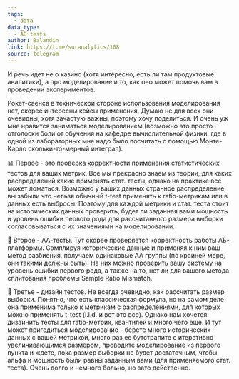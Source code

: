 ```yaml
---
tags:
  - data
data_type:
  - AB tests
author: Balandin
link: https://t.me/suranalytics/108
source: telegram
---
```

И речь идет не о казино (хотя интересно, есть ли там продуктовые аналитики), а про моделирование и то, как оно может помочь вам в проведении экспериментов. 

Рокет-саенса в технической стороне использования моделирования нет, скорее интересны кейсы применения. Думаю не для всех они очевидны, хотя зачастую важны, поэтому хочу поделиться. И очень уж мне нравится заниматься моделированием (возможно это просто отголоски боли от обучения на кафедре вычислительной физики, где в одной из лабораторных мне надо было посчитать с помощью Монте-Карло скольки-то-мерный интеграл). 

📊 Первое - это проверка корректности применения статистических тестов для ваших метрик. Все мы прекрасно знаем из теории, для каких распределений какие применять стат. тесты, однако на практике все может ломаться. Возможно у ваших данных странное распределение, вы забыли что нельзя обычный t-test применять к ratio-метрикам или в данных есть выбросы. Поэтому для каждой метрики и стат. теста стоит на исторических данных проверить, будет ли заданная вами мощность и уровень ошибки первого рода для рассчитанного размера выборки согласовываться с их значениями на моделировании. 

👥 Второе - АА-тесты. Тут скорее проверяется корректность работы АБ-платформы. Сэмплируя исторические данные и применяя к ним ваш метод разбиения, получаем одинаковые АА группы (по крайней мере, они такими должны быть). На них можно проверить вашу систему на уровень ошибки первого рода, а также на то, нет ли для вашего метода сплитования проблемы Sample Ratio Mismatch. 

🧮 Третье - дизайн тестов. Не всегда очевидно, как рассчитать размер выборки. Понятно, что есть классическая формула, но на самом деле она применима только к метрикам с распределениями, для которых можно применять t-test (i.i.d. и вот это все). Однако нам хочется дизайнить тесты для ratio-метрик, квантилей и много чего еще. И тут может пригодиться моделирование - берете много исторических данных с вашей метрикой, много раз ее бутстрапите с итеративно увеличивающимся размером, проводите моделирование из первого пункта и ждете, пока размер выборки не будет достаточным, чтобы альфа и мощность были равны заданным вами (для применяемого стат. теста). Очень долго и немного больно, но зато действенно. 